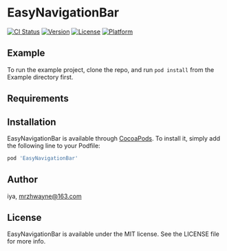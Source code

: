 # EasyNavigationBar

[![CI Status](https://img.shields.io/travis/iya/EasyNavigationBar.svg?style=flat)](https://travis-ci.org/iya/EasyNavigationBar)
[![Version](https://img.shields.io/cocoapods/v/EasyNavigationBar.svg?style=flat)](https://cocoapods.org/pods/EasyNavigationBar)
[![License](https://img.shields.io/cocoapods/l/EasyNavigationBar.svg?style=flat)](https://cocoapods.org/pods/EasyNavigationBar)
[![Platform](https://img.shields.io/cocoapods/p/EasyNavigationBar.svg?style=flat)](https://cocoapods.org/pods/EasyNavigationBar)

## Example

To run the example project, clone the repo, and run `pod install` from the Example directory first.

## Requirements

## Installation

EasyNavigationBar is available through [CocoaPods](https://cocoapods.org). To install
it, simply add the following line to your Podfile:

```ruby
pod 'EasyNavigationBar'
```

## Author

iya, mrzhwayne@163.com

## License

EasyNavigationBar is available under the MIT license. See the LICENSE file for more info.
